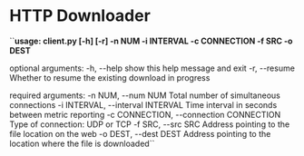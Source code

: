 # HTTP Downloader
``**usage: client.py [-h] [-r] -n NUM -i INTERVAL -c CONNECTION -f SRC -o DEST**

optional arguments:
  -h, --help            show this help message and exit
  -r, --resume          Whether to resume the existing download in progress

required arguments:
  -n NUM, --num NUM     Total number of simultaneous connections
  -i INTERVAL, --interval INTERVAL
                        Time interval in seconds between metric reporting
  -c CONNECTION, --connection CONNECTION
                        Type of connection: UDP or TCP
  -f SRC, --src SRC     Address pointing to the file location on the web
  -o DEST, --dest DEST  Address pointing to the location where the file is
                        downloaded``
